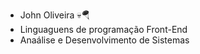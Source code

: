 - John Oliveira 💀🪂
- Linguaguens de programação Front-End
- Anaálise e Desenvolvimento de Sistemas

<!---
oliveirajohn90/oliveirajohn90 is a ✨ special ✨ repository because its `README.md` (this file) appears on your GitHub profile.
You can click the Preview link to take a look at your changes.
--->
